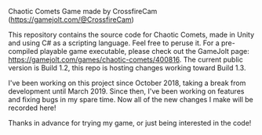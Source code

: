 Chaotic Comets
Game made by CrossfireCam (https://gamejolt.com/@CrossfireCam)

This repository contains the source code for Chaotic Comets, made in Unity and using C# as a scripting language. Feel free to peruse it. For a pre-compiled playable game executable, please check out the GameJolt page: https://gamejolt.com/games/chaotic-comets/400816. The current public version is Build 1.2, this repo is hosting changes working toward Build 1.3.

I've been working on this project since October 2018, taking a break from development until March 2019. Since then, I've been working on features and fixing bugs in my spare time. Now all of the new changes I make will be recorded here!

Thanks in advance for trying my game, or just being interested in the code!

